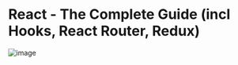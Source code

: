 # React - The Complete Guide (incl Hooks, React Router, Redux)

![image](https://user-images.githubusercontent.com/95168051/191736012-ab54099a-ee8a-4a65-ac95-640232481c3d.png)
